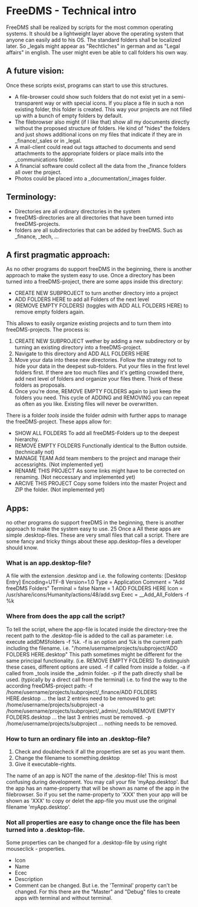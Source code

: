 # FreeDMS - Technical intro

FreeDMS shall be realized by scripts for the most common operating systems. It should be a lightweight layer above the operating system that anyone can easily add to his OS. The standard folders shall be localized later. So _legals might appear as "Rechtliches" in german and as "Legal affairs" in english. The user might even be able to call folders his own way. 


## A future vision:

Once these scripts exist, programs can start to use this structures.
  * A file-browser could show such folders that do not exist yet in a semi-transparent way or with special icons. If you place a file in such a non existing folder, this folder is created. This way your projects are not filled up with a bunch of empty folders by default. 
  * The filebrowser also might (if I like that) show all my documents directly without the proposed structure of folders. He kind of "hides" the folders and just shows additional icons on my files that indicate if they are in _finance/_sales or in _legal. 
  * A mail-client could read out tags attached to documents and send attachments to the appropriate folders or place mails into the _communications folder.
  * A financial software could collect all the data from the _finance folders all over the project.
  * Photos could be placed into a _documentation/_images folder.


## Terminology:
  * Directories              are all ordinary directories in the system
  * freeDMS-directories      are all directories that have been turned into freeDMS-projects.
  * folders                  are all subdirectories that can be added by freeDMS. Such as _finance, _tech, ...


## A first pragmatic approach:

As no other programs do support freeDMS in the beginning, there is another approach to make the system easy to use.
Once a directory has been turned into a freeDMS-project, there are some apps inside this directory:
  * CREATE NEW SUBPROJECT      to turn another directory into a project
  * ADD FOLDERS HERE           to add all Folders of the next level
  * (REMOVE EMPTY FOLDERS)     (toggles with ADD ALL FOLDERS HERE) to remove empty folders again.

This allows to easily organize existing projects and to turn them into freeDMS-projects. The process is:
  1. CREATE NEW SUBPROJECT     wether by adding a new subdirectory or by turning an existing directory into a freeDMS-project.
  2. Navigate to this directory and ADD ALL FOLDERS HERE
  3. Move your data into these new directories. Follow the strategy not to hide your data in the deepest sub-folders.
     Put your files in the first level folders first. If there are too much files and it's getting crowded there, 
     add next level of folders and organize your files there. Think of these folders as proposals.
  4. Once you're done, REMOVE EMPTY FOLDERS again to just keep the folders you need.
     This cycle of ADDING and REMOVING you can repeat as often as you like. Existing files will never be overwritten.
     
There is a folder _tools_ inside the folder _admin_ with further apps to manage the freeDMS-project. These apps allow for:
  *  SHOW ALL FOLDERS           To add all freeDMS-Folders up to the deepest hierarchy.
  *  REMOVE EMPTY FOLDERS       Functionally identical to the Button outside. (technically not)
  *  MANAGE TEAM                Add team members to the project and manage their accessrights. (Not implemented yet)
  *  RENAME THIS PROJECT        As some links might have to be corrected on renaming. (Not neccessary and implemented yet)
  *  ARCIVE THIS PROJECT        Copy some folders into the master Project and ZIP the folder. (Not implemented yet)


## Apps:
no other programs do support freeDMS in the beginning, there is another approach to make the system easy to use.
25
Once a
All these apps are simple .desktop-files. These are very small files that call a script.
There are some fancy and tricky things about these app.desktop-files a developer should know.

### What is an app.desktop-file?
A file with the extension .desktop and i.e. the following contents:
   [Desktop Entry]
   Encoding=UTF-8
   Version=1.0
   Type = Application
   Comment = "Add freeDMS Folders"
   Terminal = false
   Name = 1 ADD FOLDERS HERE
   Icon = /usr/share/icons/Humanity/actions/48/add.svg
   Exec = __Add_All_Folders -f %k

### Where from does the app call the script?
To tell the script, where the app-file is located inside the directory-tree the recent path to the .desktop-file is added to the call as parameter: 
i.e. execute addDMSfolders -f %k. -f is an option and %k is the current path including the filename. 
i.e. "/home/username/projects/subproject/ADD FOLDERS HERE.desktop"
This path sometimes might be different for the same principal functionality. (i.e. REMOVE EMPTY FOLDERS)
To distinguish these cases, different options are used.
   -f     if called from inside a folder.
   -a     if called from _tools inside the _admin folder.
   -p     if the path directly shall be used. (typically by a direct call from the terminal)
i.e. to find the way to the according freeDMS-project path:
   -f /home/username/projects/subproject/_finance/ADD FOLDERS HERE.desktop ... the last 2 entries need to be removed to get:
      /home/username/projects/subproject
   -a /home/username/projects/subproject/_admin/_tools/REMOVE EMPTY FOLDERS.desktop ... the last 3 entries must be removed.
   -p /home/username/projects/subproject ... nothing needs to be removed.

### How to turn an ordinary file into an .desktop-file?
  1. Check and doublecheck if all the properties are set as you want them. 
  2. Change the filename to something.desktop
  3. Give it executable-rights.

The name of an app is NOT the name of the .desktop-file!
This is most confusing during development. You may call your file 'myApp.desktop'. But the app has an name-property that will be shown as name of the app in the filebrowser. So if you set the name-property to 'XXX' then your app will be shown as 'XXX' to copy or delet the app-file you must use the original filename 'myApp.desktop'.

### Not all properties are easy to change once the file has been turned into a .desktop-file.
Some properties can be changed for a .desktop-file by using right mouseclick - properties.
  * Icon
  * Name
  * Ecec
  * Description
  * Comment
can be changed.
But i.e. the 'Terminal' property can't be changed.
For this there are the "Master" and "Debug" files to create apps with terminal and without terminal.
